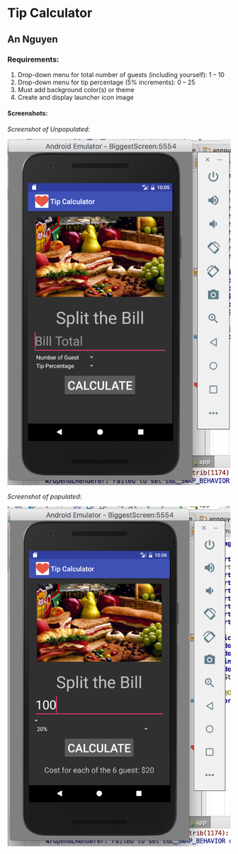﻿# Tip Calculator

## An Nguyen

### Requirements:

1. Drop-down menu for total number of guests (including yourself): 1 – 10
2. Drop-down menu for tip percentage (5% increments): 0 – 25
3. Must add background color(s) or theme
4. Create and display launcher icon image

#### Screenshots:

*Screenshot of Unpopulated*:

![unpopulated](images/1.png)

*Screenshot of populated*:

![populated](images/2.png)
